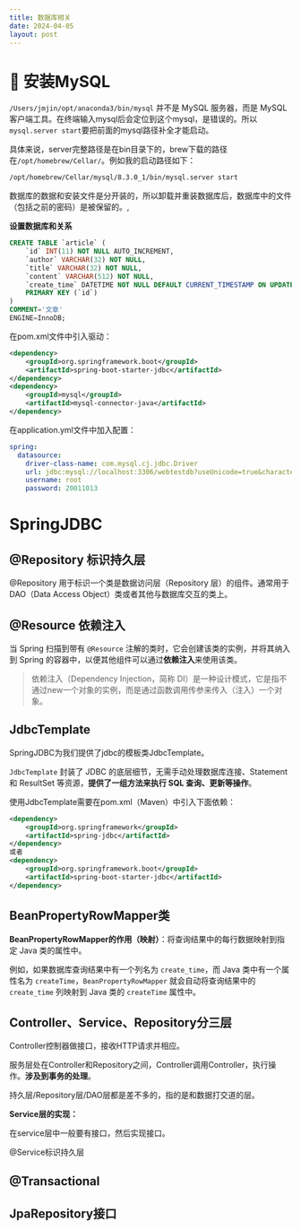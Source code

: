 ```yaml
---
title: 数据库相关
date: 2024-04-05
layout: post
---
```




# 🔴 安装MySQL

`/Users/jmjin/opt/anaconda3/bin/mysql` 并不是 MySQL 服务器，而是 MySQL 客户端工具。在终端输入mysql后会定位到这个mysql，是错误的。所以`mysql.server start`要把前面的mysql路径补全才能启动。

具体来说，server完整路径是在bin目录下的，brew下载的路径在`/opt/homebrew/Cellar/`。例如我的启动路径如下：

```bash
/opt/homebrew/Cellar/mysql/8.3.0_1/bin/mysql.server start
```

数据库的数据和安装文件是分开装的，所以卸载并重装数据库后，数据库中的文件（包括之前的密码）是被保留的。,



**设置数据库和关系**

```sql
CREATE TABLE `article` (
	`id` INT(11) NOT NULL AUTO_INCREMENT,
	`author` VARCHAR(32) NOT NULL,
	`title` VARCHAR(32) NOT NULL,
	`content` VARCHAR(512) NOT NULL,
	`create_time` DATETIME NOT NULL DEFAULT CURRENT_TIMESTAMP ON UPDATE CURRENT_TIMESTAMP,
	PRIMARY KEY (`id`)
)
COMMENT='文章'
ENGINE=InnoDB;
```



在pom.xml文件中引入驱动：

```xml
<dependency>
    <groupId>org.springframework.boot</groupId>
    <artifactId>spring-boot-starter-jdbc</artifactId>
</dependency>
<dependency>
    <groupId>mysql</groupId>
    <artifactId>mysql-connector-java</artifactId>
</dependency>
```

在application.yml文件中加入配置：

```yml
spring:
  datasource:
    driver-class-name: com.mysql.cj.jdbc.Driver
    url: jdbc:mysql://localhost:3306/webtestdb?useUnicode=true&characterEncoding=utf-8&useSSL=false
    username: root
    password: 20011013
```







# SpringJDBC

## @Repository 标识持久层

@Repository 用于标识一个类是数据访问层（Repository 层）的组件。通常用于 DAO（Data Access Object）类或者其他与数据库交互的类上。



## @Resource 依赖注入

当 Spring 扫描到带有 `@Resource` 注解的类时，它会创建该类的实例，并将其纳入到 Spring 的容器中，以便其他组件可以通过**依赖注入**来使用该类。

> 依赖注入（Dependency Injection，简称 DI）是一种设计模式，它是指不通过new一个对象的实例，而是通过函数调用传参来传入（注入）一个对象。



## JdbcTemplate

SpringJDBC为我们提供了jdbc的模板类JdbcTemplate。

`JdbcTemplate` 封装了 JDBC 的底层细节，无需手动处理数据库连接、Statement 和 ResultSet 等资源，**提供了一组方法来执行 SQL 查询、更新等操作**。

使用JdbcTemplate需要在pom.xml（Maven）中引入下面依赖：

```xml
<dependency>
    <groupId>org.springframework</groupId>
    <artifactId>spring-jdbc</artifactId>
</dependency>
或者
<dependency>
    <groupId>org.springframework.boot</groupId>
    <artifactId>spring-boot-starter-jdbc</artifactId>
</dependency>
```



## BeanPropertyRowMapper类

**BeanPropertyRowMapper的作用（映射）**：将查询结果中的每行数据映射到指定 Java 类的属性中。

例如，如果数据库查询结果中有一个列名为 `create_time`，而 Java 类中有一个属性名为 `createTime`，`BeanPropertyRowMapper` 就会自动将查询结果中的 `create_time` 列映射到 Java 类的 `createTime` 属性中。



## Controller、Service、Repository分三层

Controller控制器做接口，接收HTTP请求并相应。

服务层处在Controller和Repository之间，Controller调用Controller，执行操作。**涉及到事务的处理**。

持久层/Repository层/DAO层都是差不多的，指的是和数据打交道的层。



**Service层的实现：**

在service层中一般要有接口，然后实现接口。

@Service标识持久层







## @Transactional





## JpaRepository接口

